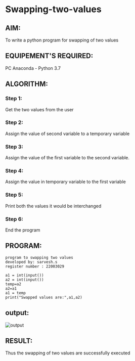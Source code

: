 # Swapping-two-values
## AIM:
To write a python program for swapping of two values
## EQUIPEMENT'S REQUIRED: 
PC
Anaconda - Python 3.7
## ALGORITHM: 
### Step 1:
Get the two values from the user
### Step 2: 
Assign the value of second variable to a temporary variable 
### Step 3: 
Assign the value of the first variable to the second variable.
### Step 4:  
Assign the value in temporary variable to the first variable
### Step 5: 
Print both the values it would be interchanged
### Step 6: 
End the program
## PROGRAM:
``` 
program to swapping two values
developed by: sarvesh.s
register number : 22003029
```
```
a1 = int(input())
a2 = int(input())
temp=a2
a2=a1
a1 = temp
print("Swapped values are:",a1,a2)
```
## output: 
![output](/swapoutput.png)


 
## RESULT:
Thus the swapping of two values are successfully executed



